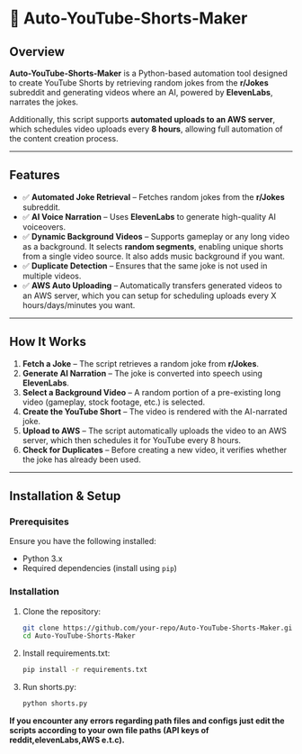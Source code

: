 # 🎥 Auto-YouTube-Shorts-Maker

## Overview  
**Auto-YouTube-Shorts-Maker** is a Python-based automation tool designed to create YouTube Shorts by retrieving random jokes from the **r/Jokes** subreddit and generating videos where an AI, powered by **ElevenLabs**, narrates the jokes.

Additionally, this script supports **automated uploads to an AWS server**, which schedules video uploads every **8 hours**, allowing full automation of the content creation process.

---

## Features  
- ✅ **Automated Joke Retrieval** – Fetches random jokes from the **r/Jokes** subreddit.  
- ✅ **AI Voice Narration** – Uses **ElevenLabs** to generate high-quality AI voiceovers.  
- ✅ **Dynamic Background Videos** – Supports gameplay or any long video as a background. It selects **random segments**, enabling unique shorts from a single video source. It also adds music background if you want. 
- ✅ **Duplicate Detection** – Ensures that the same joke is not used in multiple videos.  
- ✅ **AWS Auto Uploading** – Automatically transfers generated videos to an AWS server, which you can setup for scheduling uploads every X hours/days/minutes you want.  

---

## How It Works  
1. **Fetch a Joke** – The script retrieves a random joke from **r/Jokes**.  
2. **Generate AI Narration** – The joke is converted into speech using **ElevenLabs**.  
3. **Select a Background Video** – A random portion of a pre-existing long video (gameplay, stock footage, etc.) is selected.  
4. **Create the YouTube Short** – The video is rendered with the AI-narrated joke.  
5. **Upload to AWS** – The script automatically uploads the video to an AWS server, which then schedules it for YouTube every 8 hours.  
6. **Check for Duplicates** – Before creating a new video, it verifies whether the joke has already been used.  

---

## Installation & Setup  

### Prerequisites  
Ensure you have the following installed:  
- Python 3.x  
- Required dependencies (install using `pip`)  

### Installation  
1. Clone the repository:  
   ```bash
   git clone https://github.com/your-repo/Auto-YouTube-Shorts-Maker.git
   cd Auto-YouTube-Shorts-Maker
2. Install requirements.txt:  
   ```bash
   pip install -r requirements.txt
2. Run shorts.py:  
   ```bash
   python shorts.py

**If you encounter any errors regarding path files and configs just edit the scripts according to your own file paths (API keys of reddit,elevenLabs,AWS e.t.c).**

